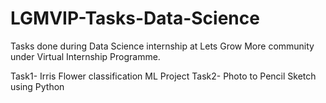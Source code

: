 # LGMVIP-Tasks-Data-Science
Tasks done during Data Science internship at Lets Grow More community under Virtual Internship Programme.

Task1- Irris Flower classification ML Project
Task2- Photo to Pencil Sketch using Python
